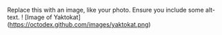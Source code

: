 Replace this with an image, like your photo. Ensure you include some alt-text.
! [Image of Yaktokat] (https://octodex.github.com/images/yaktokat.png)
